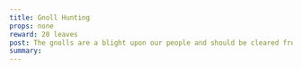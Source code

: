 ```yaml
---
title: Gnoll Hunting
props: none
reward: 20 leaves
post: The gnolls are a blight upon our people and should be cleared from the area. There is a small encampment that needs wiped out. Please help.
summary:
---
```

